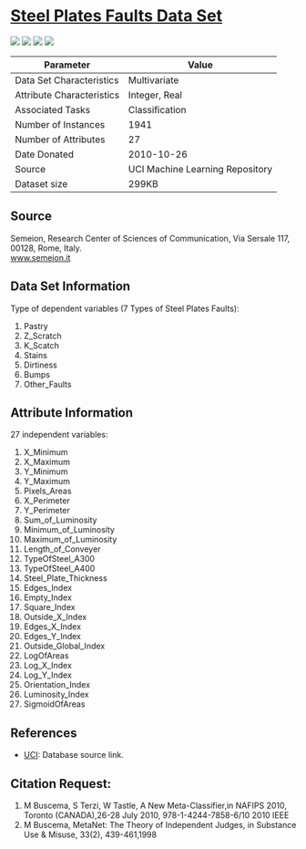 # [Steel Plates Faults Data Set](http://archive.ics.uci.edu/ml/datasets/Steel+Plates+Faults)

 ![](https://img.shields.io/badge/sector-steal-gray.svg)
 ![](https://img.shields.io/badge/labeled-yes-blue.svg)
 ![](<https://img.shields.io/badge/simulation-no-red.svg>)
 ![](https://img.shields.io/badge/time--series-no-red.svg)

Parameter | Value
---- | ----
Data Set Characteristics | Multivariate
Attribute Characteristics	| Integer, Real
Associated Tasks	| Classification
Number of Instances	| 1941
Number of Attributes	| 27
Date Donated | 2010-10-26
Source | UCI Machine Learning Repository
Dataset size | 299KB

## Source

Semeion, Research Center of Sciences of Communication, Via Sersale 117, 00128, Rome, Italy.\
www.semeion.it


## Data Set Information
Type of dependent variables (7 Types of Steel Plates Faults):
1. Pastry
2. Z_Scratch
3. K_Scatch
4. Stains
5. Dirtiness
6. Bumps
7. Other_Faults


## Attribute Information

27 independent variables:
1. X_Minimum
2. X_Maximum
3. Y_Minimum
4. Y_Maximum
5. Pixels_Areas
6. X_Perimeter
7. Y_Perimeter
8. Sum_of_Luminosity
9. Minimum_of_Luminosity
10. Maximum_of_Luminosity
11. Length_of_Conveyer
12. TypeOfSteel_A300
13. TypeOfSteel_A400
14. Steel_Plate_Thickness
15. Edges_Index
16. Empty_Index
17. Square_Index
18. Outside_X_Index
19. Edges_X_Index
20. Edges_Y_Index
21. Outside_Global_Index
22. LogOfAreas
23. Log_X_Index
24. Log_Y_Index
25. Orientation_Index
26. Luminosity_Index
27. SigmoidOfAreas


## References   
- [UCI](http://archive.ics.uci.edu/ml/datasets/Steel+Plates+Faults): Database source link.

## Citation Request:

1. M Buscema, S Terzi, W Tastle, A New Meta-Classifier,in NAFIPS 2010, Toronto (CANADA),26-28 July 2010, 978-1-4244-7858-6/10 2010 IEEE
2. M Buscema, MetaNet: The Theory of Independent Judges, in Substance Use & Misuse, 33(2), 439-461,1998